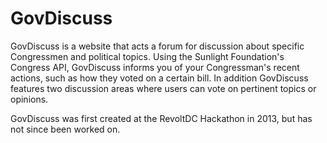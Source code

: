 GovDiscuss
==========

GovDiscuss is a website that acts a forum for discussion about specific Congressmen and political topics. Using the 
Sunlight Foundation's Congress API, GovDiscuss informs you of your Congressman's recent actions, such as how they voted 
on a certain bill. In addition GovDiscuss features two discussion areas where users can vote on pertinent topics or opinions.

GovDiscuss was first created at the RevoltDC Hackathon in 2013, but has not since been worked on. 
